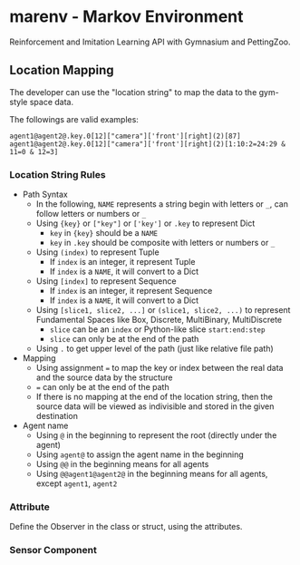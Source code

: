 # marenv - Markov Environment

Reinforcement and Imitation Learning API with Gymnasium and PettingZoo.

## Location Mapping

The developer can use the "location string" to map the data to the gym-style space data.

The followings are valid examples:

```
agent1@agent2@.key.0[12]["camera"]['front'][right](2)[87]
agent1@agent2@.key.0[12]["camera"]['front'][right](2)[1:10:2=24:29 & 11=0 & 12=3]
```

### Location String Rules
- Path Syntax
  - In the following, `NAME` represents a string begin with letters or `_`, can follow letters or numbers or `_`
  - Using `{key}` or `["key"]` or `['key']` or `.key` to represent Dict
    - `key` in `{key}` should be a `NAME`
    - `key` in `.key` should be composite with letters or numbers or `_`
  - Using `(index)` to represent Tuple
    - If `index` is an integer, it represent Tuple
    - If `index` is a `NAME`, it will convert to a Dict
  - Using `[index]` to represent Sequence
    - If `index` is an integer, it represent Sequence
    - If `index` is a `NAME`, it will convert to a Dict
  - Using `[slice1, slice2, ...]` or `(slice1, slice2, ...)` to represent Fundamental Spaces like Box, Discrete, MultiBinary, MultiDiscrete
    - `slice` can be an `index` or Python-like slice `start:end:step`
    - `slice` can only be at the end of the path
  - Using `.` to get upper level of the path (just like relative file path)
- Mapping
  - Using assignment `=` to map the key or index between the real data and the source data by the structure
  - `=` can only be at the end of the path
  - If there is no mapping at the end of the location string, then the source data will be viewed as indivisible and stored in the given destination
- Agent name
  - Using `@` in the beginning to represent the root (directly under the agent)
  - Using `agent@` to assign the agent name in the beginning
  - Using `@@` in the beginning means for all agents
  - Using `@@agent1@agent2@` in the beginning means for all agents, except `agent1`, `agent2`

### Attribute
Define the Observer in the class or struct, using the attributes.

### Sensor Component